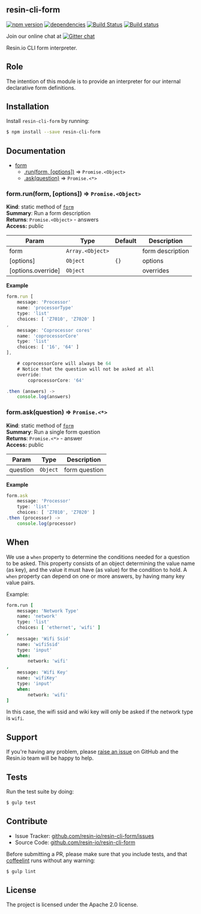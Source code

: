 resin-cli-form
--------------

[![npm version](https://badge.fury.io/js/resin-cli-form.svg)](http://badge.fury.io/js/resin-cli-form)
[![dependencies](https://david-dm.org/resin-io/resin-cli-form.png)](https://david-dm.org/resin-io/resin-cli-form.png)
[![Build Status](https://travis-ci.org/resin-io/resin-cli-form.svg?branch=master)](https://travis-ci.org/resin-io/resin-cli-form)
[![Build status](https://ci.appveyor.com/api/projects/status/hmvcyjfwbxqd1wru?svg=true)](https://ci.appveyor.com/project/jviotti/resin-cli-form)

Join our online chat at [![Gitter chat](https://badges.gitter.im/resin-io/chat.png)](https://gitter.im/resin-io/chat)

Resin.io CLI form interpreter.

Role
----

The intention of this module is to provide an interpreter for our internal declarative form definitions.

Installation
------------

Install `resin-cli-form` by running:

```sh
$ npm install --save resin-cli-form
```

Documentation
-------------


* [form](#module_form)
  * [.run(form, [options])](#module_form.run) ⇒ <code>Promise.&lt;Object&gt;</code>
  * [.ask(question)](#module_form.ask) ⇒ <code>Promise.&lt;\*&gt;</code>

<a name="module_form.run"></a>
### form.run(form, [options]) ⇒ <code>Promise.&lt;Object&gt;</code>
**Kind**: static method of <code>[form](#module_form)</code>  
**Summary**: Run a form description  
**Returns**: <code>Promise.&lt;Object&gt;</code> - answers  
**Access:** public  

| Param | Type | Default | Description |
| --- | --- | --- | --- |
| form | <code>Array.&lt;Object&gt;</code> |  | form description |
| [options] | <code>Object</code> | <code>{}</code> | options |
| [options.override] | <code>Object</code> |  | overrides |

**Example**  
```js
form.run [
	message: 'Processor'
	name: 'processorType'
	type: 'list'
	choices: [ 'Z7010', 'Z7020' ]
,
	message: 'Coprocessor cores'
	name: 'coprocessorCore'
	type: 'list'
	choices: [ '16', '64' ]
],

	# coprocessorCore will always be 64
	# Notice that the question will not be asked at all
	override:
		coprocessorCore: '64'

.then (answers) ->
	console.log(answers)
```
<a name="module_form.ask"></a>
### form.ask(question) ⇒ <code>Promise.&lt;\*&gt;</code>
**Kind**: static method of <code>[form](#module_form)</code>  
**Summary**: Run a single form question  
**Returns**: <code>Promise.&lt;\*&gt;</code> - answer  
**Access:** public  

| Param | Type | Description |
| --- | --- | --- |
| question | <code>Object</code> | form question |

**Example**  
```js
form.ask
	message: 'Processor'
	type: 'list'
	choices: [ 'Z7010', 'Z7020' ]
.then (processor) ->
	console.log(processor)
```

When
----

We use a `when` property to determine the conditions needed for a question to be asked. This property consists of an object determining the value name (as key), and the value it must have (as value) for the condition to hold. A `when` property can depend on one or more answers, by having many key value pairs.

Example:

```coffee
form.run [
	message: 'Network Type'
	name: 'network'
	type: 'list'
	choices: [ 'ethernet', 'wifi' ]
,
	message: 'Wifi Ssid'
	name: 'wifiSsid'
	type: 'input'
	when:
		network: 'wifi'
,
	message: 'Wifi Key'
	name: 'wifiKey'
	type: 'input'
	when:
		network: 'wifi'
]
```

In this case, the wifi ssid and wiki key will only be asked if the network type is `wifi`.

Support
-------

If you're having any problem, please [raise an issue](https://github.com/resin-io/resin-cli-form/issues/new) on GitHub and the Resin.io team will be happy to help.

Tests
-----

Run the test suite by doing:

```sh
$ gulp test
```

Contribute
----------

- Issue Tracker: [github.com/resin-io/resin-cli-form/issues](https://github.com/resin-io/resin-cli-form/issues)
- Source Code: [github.com/resin-io/resin-cli-form](https://github.com/resin-io/resin-cli-form)

Before submitting a PR, please make sure that you include tests, and that [coffeelint](http://www.coffeelint.org/) runs without any warning:

```sh
$ gulp lint
```

License
-------

The project is licensed under the Apache 2.0 license.

